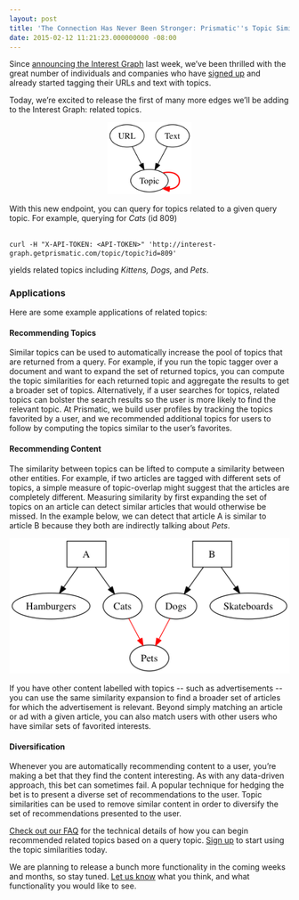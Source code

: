 ```yaml
---
layout: post
title: 'The Connection Has Never Been Stronger: Prismatic''s Topic Similarities API'
date: 2015-02-12 11:21:23.000000000 -08:00
---
```

Since [announcing the Interest Graph](http://blog.getprismatic.com/interest-graph-api/) last week, we’ve been thrilled with the great number of individuals and companies who have [signed up](http://interest-graph.getprismatic.com/) and already started tagging their URLs and text with topics.  

Today, we’re excited to release the first of many more edges we’ll be adding to the Interest Graph: related topics.
<center>
<img src="/content/images/2015/02/image_0.png" style="width:30%;">
</center>

With this new endpoint, you can query for topics related to a given query topic. For example, querying for *Cats* (id 809)

```

curl -H "X-API-TOKEN: <API-TOKEN>" 'http://interest-graph.getprismatic.com/topic/topic?id=809'

```

yields related topics including *Kittens, Dogs,* and *Pets*.

### Applications

Here are some example applications of related topics:

#### Recommending Topics

Similar topics can be used to automatically increase the pool of topics that are returned from a query. For example, if you run the topic tagger over a document and want to expand the set of returned topics, you can compute the topic similarities for each returned topic and aggregate the results to get a broader set of topics. Alternatively, if a user searches for topics, related topics can bolster the search results so the user is more likely to find the relevant topic. At Prismatic, we build user profiles by tracking the topics favorited by a user, and we recommended additional topics for users to follow by computing the topics similar to the user’s favorites.

	

#### Recommending Content

The similarity between topics can be lifted to compute a similarity between other entities. For example, if two articles are tagged with different sets of topics, a simple measure of topic-overlap might suggest that the articles are completely different. Measuring similarity by first expanding the set of topics on an article can detect similar articles that would otherwise be missed. In the example below, we can detect that article A is similar to article B because they both are indirectly talking about *Pets*.

![image alt text](/content/images/2015/02/image_1.png)

If you have other content labelled with topics -- such as advertisements -- you can use the same similarity expansion to find a broader set of articles for which the advertisement is relevant. Beyond simply matching an article or ad with a given article, you can also match users with other users who have similar sets of favorited interests.

	

#### Diversification

Whenever you are automatically recommending content to a user, you’re making a bet that they find the content interesting. As with any data-driven approach, this bet can sometimes fail. A popular technique for hedging the bet is to present a diverse set of recommendations to the user. Topic similarities can be used to remove similar content in order to diversify the set of recommendations presented to the user. 

[Check out our FAQ](https://github.com/Prismatic/interest-graph#search-for-topics-related-to-a-given-topic) for the technical details of how you can begin recommended related topics based on a query topic. [Sign up](http://interest-graph.getprismatic.com/) to start using the topic similarities today.

We are planning to release a bunch more functionality in the coming weeks and months, so stay tuned. [Let us know](mailto:public-api@getprismatic.com) what you think, and what functionality you would like to see.

